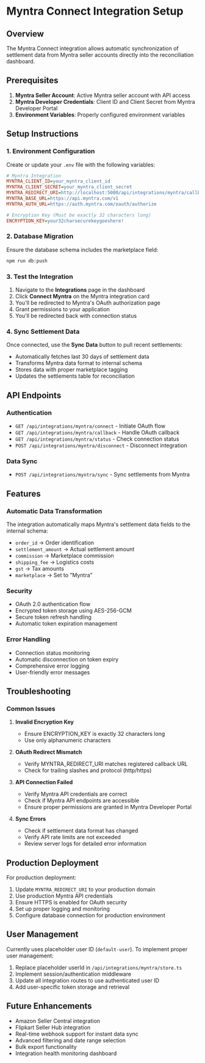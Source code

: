 # Myntra Connect Integration Setup

## Overview
The Myntra Connect integration allows automatic synchronization of settlement data from Myntra seller accounts directly into the reconciliation dashboard.

## Prerequisites

1. **Myntra Seller Account**: Active Myntra seller account with API access
2. **Myntra Developer Credentials**: Client ID and Client Secret from Myntra Developer Portal
3. **Environment Variables**: Properly configured environment variables

## Setup Instructions

### 1. Environment Configuration

Create or update your `.env` file with the following variables:

```ini
# Myntra Integration
MYNTRA_CLIENT_ID=your_myntra_client_id
MYNTRA_CLIENT_SECRET=your_myntra_client_secret
MYNTRA_REDIRECT_URI=http://localhost:5000/api/integrations/myntra/callback
MYNTRA_BASE_URL=https://api.myntra.com/v1
MYNTRA_AUTH_URL=https://auth.myntra.com/oauth/authorize

# Encryption Key (Must be exactly 32 characters long)
ENCRYPTION_KEY=your32charsecurekeygoeshere!
```

### 2. Database Migration

Ensure the database schema includes the marketplace field:

```bash
npm run db:push
```

### 3. Test the Integration

1. Navigate to the **Integrations** page in the dashboard
2. Click **Connect Myntra** on the Myntra integration card
3. You'll be redirected to Myntra's OAuth authorization page
4. Grant permissions to your application
5. You'll be redirected back with connection status

### 4. Sync Settlement Data

Once connected, use the **Sync Data** button to pull recent settlements:

- Automatically fetches last 30 days of settlement data
- Transforms Myntra data format to internal schema
- Stores data with proper marketplace tagging
- Updates the settlements table for reconciliation

## API Endpoints

### Authentication
- `GET /api/integrations/myntra/connect` - Initiate OAuth flow
- `GET /api/integrations/myntra/callback` - Handle OAuth callback
- `GET /api/integrations/myntra/status` - Check connection status
- `POST /api/integrations/myntra/disconnect` - Disconnect integration

### Data Sync
- `POST /api/integrations/myntra/sync` - Sync settlements from Myntra

## Features

### Automatic Data Transformation
The integration automatically maps Myntra's settlement data fields to the internal schema:

- `order_id` → Order identification
- `settlement_amount` → Actual settlement amount
- `commission` → Marketplace commission
- `shipping_fee` → Logistics costs
- `gst` → Tax amounts
- `marketplace` → Set to "Myntra"

### Security
- OAuth 2.0 authentication flow
- Encrypted token storage using AES-256-GCM
- Secure token refresh handling
- Automatic token expiration management

### Error Handling
- Connection status monitoring
- Automatic disconnection on token expiry
- Comprehensive error logging
- User-friendly error messages

## Troubleshooting

### Common Issues

1. **Invalid Encryption Key**
   - Ensure ENCRYPTION_KEY is exactly 32 characters long
   - Use only alphanumeric characters

2. **OAuth Redirect Mismatch**
   - Verify MYNTRA_REDIRECT_URI matches registered callback URL
   - Check for trailing slashes and protocol (http/https)

3. **API Connection Failed**
   - Verify Myntra API credentials are correct
   - Check if Myntra API endpoints are accessible
   - Ensure proper permissions are granted in Myntra Developer Portal

4. **Sync Errors**
   - Check if settlement data format has changed
   - Verify API rate limits are not exceeded
   - Review server logs for detailed error information

## Production Deployment

For production deployment:

1. Update `MYNTRA_REDIRECT_URI` to your production domain
2. Use production Myntra API credentials
3. Ensure HTTPS is enabled for OAuth security
4. Set up proper logging and monitoring
5. Configure database connection for production environment

## User Management

Currently uses placeholder user ID (`default-user`). To implement proper user management:

1. Replace placeholder userId in `/api/integrations/myntra/store.ts`
2. Implement session/authentication middleware
3. Update all integration routes to use authenticated user ID
4. Add user-specific token storage and retrieval

## Future Enhancements

- Amazon Seller Central integration
- Flipkart Seller Hub integration  
- Real-time webhook support for instant data sync
- Advanced filtering and date range selection
- Bulk export functionality
- Integration health monitoring dashboard